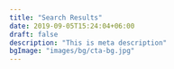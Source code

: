```yaml
---
title: "Search Results"
date: 2019-09-05T15:24:04+06:00
draft: false
description: "This is meta description"
bgImage: "images/bg/cta-bg.jpg"
---
```



